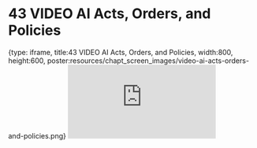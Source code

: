 # 43 VIDEO AI Acts, Orders, and Policies
 
{type: iframe, title:43 VIDEO AI Acts, Orders, and Policies, width:800, height:600, poster:resources/chapt_screen_images/video-ai-acts-orders-and-policies.png}
![](https://hutchdatascience.org/AI_for_Decision_Makers/no_toc/video-ai-acts-orders-and-policies.html)
 

 
